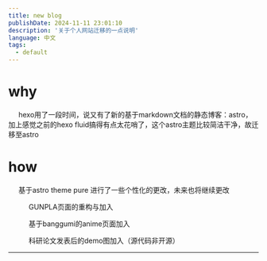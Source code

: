 ```yaml
---
title: new blog
publishDate: 2024-11-11 23:01:10
description: '关于个人网站迁移的一点说明'
language: 中文
tags:
  - default
---
```

# why

$\quad$ hexo用了一段时间，说又有了新的基于markdown文档的静态博客：astro，加上感觉之前的hexo fluid搞得有点太花哨了，这个astro主题比较简洁干净，故迁移至astro

# how

$\quad$ 基于astro theme pure 进行了一些个性化的更改，未来也将继续更改

$\quad$ $\quad$ GUNPLA页面的重构与加入

$\quad$ $\quad$ 基于banggumi的anime页面加入

$\quad$ $\quad$ 科研论文发表后的demo图加入（源代码非开源）

---